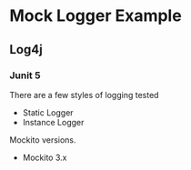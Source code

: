 # Mock Logger Example

## Log4j

### Junit 5

There are a few styles of logging tested

* Static Logger
* Instance Logger

Mockito versions.

* Mockito 3.x
